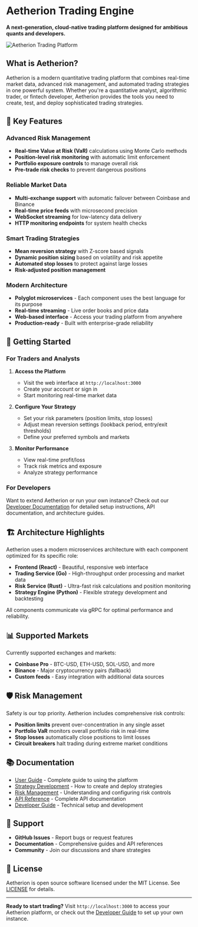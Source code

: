 # Aetherion Trading Engine

**A next-generation, cloud-native trading platform designed for ambitious quants and developers.**

![Aetherion Trading Platform](docs/architecture.png)

## What is Aetherion?

Aetherion is a modern quantitative trading platform that combines real-time market data, advanced risk management, and automated trading strategies in one powerful system. Whether you're a quantitative analyst, algorithmic trader, or fintech developer, Aetherion provides the tools you need to create, test, and deploy sophisticated trading strategies.

## 🌟 Key Features

### Advanced Risk Management
- **Real-time Value at Risk (VaR)** calculations using Monte Carlo methods
- **Position-level risk monitoring** with automatic limit enforcement
- **Portfolio exposure controls** to manage overall risk
- **Pre-trade risk checks** to prevent dangerous positions

### Reliable Market Data
- **Multi-exchange support** with automatic failover between Coinbase and Binance
- **Real-time price feeds** with microsecond precision
- **WebSocket streaming** for low-latency data delivery
- **HTTP monitoring endpoints** for system health checks

### Smart Trading Strategies
- **Mean reversion strategy** with Z-score based signals
- **Dynamic position sizing** based on volatility and risk appetite
- **Automated stop losses** to protect against large losses
- **Risk-adjusted position management**

### Modern Architecture
- **Polyglot microservices** - Each component uses the best language for its purpose
- **Real-time streaming** - Live order books and price data
- **Web-based interface** - Access your trading platform from anywhere
- **Production-ready** - Built with enterprise-grade reliability

## 🚀 Getting Started

### For Traders and Analysts

1. **Access the Platform**
   - Visit the web interface at `http://localhost:3000`
   - Create your account or sign in
   - Start monitoring real-time market data

2. **Configure Your Strategy**
   - Set your risk parameters (position limits, stop losses)
   - Adjust mean reversion settings (lookback period, entry/exit thresholds)
   - Define your preferred symbols and markets

3. **Monitor Performance**
   - View real-time profit/loss
   - Track risk metrics and exposure
   - Analyze strategy performance

### For Developers

Want to extend Aetherion or run your own instance? Check out our [Developer Documentation](DEVELOPER.md) for detailed setup instructions, API documentation, and architecture guides.

## 🏗️ Architecture Highlights

Aetherion uses a modern microservices architecture with each component optimized for its specific role:

- **Frontend (React)** - Beautiful, responsive web interface
- **Trading Service (Go)** - High-throughput order processing and market data
- **Risk Service (Rust)** - Ultra-fast risk calculations and position monitoring  
- **Strategy Engine (Python)** - Flexible strategy development and backtesting

All components communicate via gRPC for optimal performance and reliability.

## 📊 Supported Markets

Currently supported exchanges and markets:

- **Coinbase Pro** - BTC-USD, ETH-USD, SOL-USD, and more
- **Binance** - Major cryptocurrency pairs (fallback)
- **Custom feeds** - Easy integration with additional data sources

## 🛡️ Risk Management

Safety is our top priority. Aetherion includes comprehensive risk controls:

- **Position limits** prevent over-concentration in any single asset
- **Portfolio VaR** monitors overall portfolio risk in real-time
- **Stop losses** automatically close positions to limit losses
- **Circuit breakers** halt trading during extreme market conditions

## 📚 Documentation

- [User Guide](docs/USER_GUIDE.md) - Complete guide to using the platform
- [Strategy Development](docs/STRATEGIES.md) - How to create and deploy strategies
- [Risk Management](docs/RISK.md) - Understanding and configuring risk controls
- [API Reference](docs/API.md) - Complete API documentation
- [Developer Guide](DEVELOPER.md) - Technical setup and development

## 🤝 Support

- **GitHub Issues** - Report bugs or request features
- **Documentation** - Comprehensive guides and API references
- **Community** - Join our discussions and share strategies

## 📄 License

Aetherion is open source software licensed under the MIT License. See [LICENSE](LICENSE) for details.

---

**Ready to start trading?** Visit `http://localhost:3000` to access your Aetherion platform, or check out the [Developer Guide](DEVELOPER.md) to set up your own instance.
